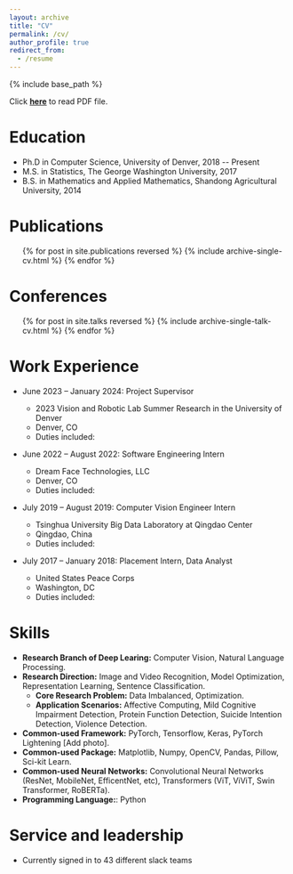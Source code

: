 ```yaml
---
layout: archive
title: "CV"
permalink: /cv/
author_profile: true
redirect_from:
  - /resume
---
```


{% include base_path %}

Click <a href="../files/JS-CV.pdf" target="_blank">**here**</a> to read PDF file.

Education
=========
* Ph.D in Computer Science, University of Denver, 2018 -- Present
* M.S. in Statistics, The George Washington University, 2017
* B.S. in Mathematics and Applied Mathematics, Shandong Agricultural University, 2014

Publications
============
  <ul>{% for post in site.publications reversed %}
    {% include archive-single-cv.html %}
  {% endfor %}</ul>
  
Conferences
===========
  <ul>{% for post in site.talks reversed %}
    {% include archive-single-talk-cv.html  %}
  {% endfor %}</ul>

Work Experience
===============
* June 2023 – January 2024: Project Supervisor
  * 2023 Vision and Robotic Lab Summer Research in the University of Denver 
  * Denver, CO                                                             
  * Duties included:

* June 2022 – August 2022: Software Engineering Intern
  * Dream Face Technologies, LLC
  * Denver, CO   
  * Duties included:                                                                                            

* July 2019 – August 2019: Computer Vision Engineer Intern
  * Tsinghua University Big Data Laboratory at Qingdao Center
  * Qingdao, China     
  * Duties included:                                    

* July 2017 – January 2018: Placement Intern, Data Analyst
  * United States Peace Corps
  * Washington, DC    
  * Duties included:                                                                                                

Skills
======
* **Research Branch of Deep Learing:** Computer Vision, Natural Language Processing.
* **Research Direction:** Image and Video Recognition, Model Optimization, Representation Learning, Sentence Classification.
  * **Core Research Problem:** Data Imbalanced, Optimization.
  * **Application Scenarios:** Affective Computing, Mild Cognitive Impairment Detection, Protein Function Detection, Suicide Intention Detection, Violence Detection.
* **Common-used Framework:** PyTorch, Tensorflow, Keras, PyTorch Lightening [Add photo].
* **Common-used Package:** Matplotlib, Numpy, OpenCV, Pandas, Pillow, Sci-kit Learn.
* **Common-used Neural Networks:** Convolutional Neural Networks (ResNet, MobileNet, EfficentNet, etc), Transformers (ViT, ViViT, Swin Transformer, RoBERTa).
* **Programming Language:**: Python

Service and leadership
======================
* Currently signed in to 43 different slack teams